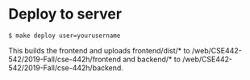 # Deploy to server

```console
$ make deploy user=yourusername
```

This builds the frontend and uploads frontend/dist/* to /web/CSE442-542/2019-Fall/cse-442h/frontend and backend/* to /web/CSE442-542/2019-Fall/cse-442h/backend. 

 